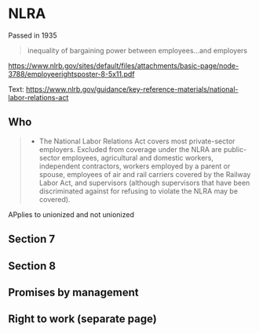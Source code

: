 # NLRA

Passed in 1935

> inequality of bargaining power between employees…and employers

https://www.nlrb.gov/sites/default/files/attachments/basic-page/node-3788/employeerightsposter-8-5x11.pdf

Text: https://www.nlrb.gov/guidance/key-reference-materials/national-labor-relations-act

## Who

> *  The National Labor Relations Act covers most private-sector employers. Excluded from coverage under the NLRA are public-sector employees, agricultural and domestic workers, independent contractors, workers employed by a parent or spouse, employees of air and rail carriers covered by the Railway Labor Act, and supervisors (although supervisors that have been discriminated against for refusing to violate the NLRA may be covered).

APplies to unionized and not unionized

## Section 7

## Section 8

## Promises by management

## Right to work (separate page)
